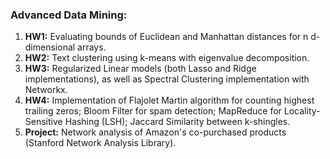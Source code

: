 ### Advanced Data Mining:
1. **HW1:** Evaluating bounds of Euclidean and Manhattan distances for n d-dimensional arrays.
2. **HW2:** Text clustering using k-means with eigenvalue decomposition.
3. **HW3:** Regularized Linear models (both Lasso and Ridge implementations), as well as Spectral Clustering implementation with Networkx.
4. **HW4:** Implementation of Flajolet Martin algorithm for counting highest trailing zeros; Bloom Filter for spam detection; MapReduce for Locality-Sensitive Hashing (LSH); Jaccard Similarity between k-shingles.
5. **Project:** Network analysis of Amazon's co-purchased products (Stanford Network Analysis Library).
